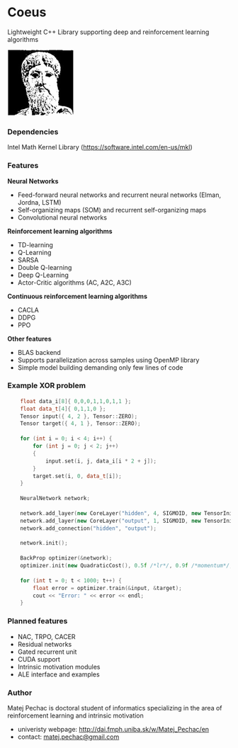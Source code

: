 # Coeus

Lightweight C++ Library supporting deep and reinforcement learning algorithms

![](https://raw.githubusercontent.com/Iskandor/Coeus/master/Logo/logo.jpg)

### Dependencies
Intel Math Kernel Library (https://software.intel.com/en-us/mkl)

### Features
**Neural Networks**
- Feed-forward neural networks and recurrent neural networks (Elman, Jordna, LSTM)
- Self-organizing maps (SOM) and recurrent self-organizing maps
- Convolutional neural networks

**Reinforcement learning algorithms**
- TD-learning
- Q-Learning
- SARSA
- Double Q-learning
- Deep Q-Learning
- Actor-Critic algorithms (AC, A2C, A3C)

**Continuous reinforcement learning algorithms**
- CACLA
- DDPG
- PPO
 
**Other features**
- BLAS backend
- Supports parallelization across samples using OpenMP library
- Simple model building demanding only few lines of code

### Example XOR problem
```cpp
	float data_i[8]{ 0,0,0,1,1,0,1,1 };
	float data_t[4]{ 0,1,1,0 };
	Tensor input({ 4, 2 }, Tensor::ZERO);
	Tensor target({ 4, 1 }, Tensor::ZERO);

	for (int i = 0; i < 4; i++) {
		for (int j = 0; j < 2; j++)
		{
			input.set(i, j, data_i[i * 2 + j]);
		}
		target.set(i, 0, data_t[i]);
	}
	
	NeuralNetwork network;

	network.add_layer(new CoreLayer("hidden", 4, SIGMOID, new TensorInitializer(LECUN_UNIFORM), 2));
	network.add_layer(new CoreLayer("output", 1, SIGMOID, new TensorInitializer(LECUN_UNIFORM)));
	network.add_connection("hidden", "output");

	network.init();

	BackProp optimizer(&network);
	optimizer.init(new QuadraticCost(), 0.5f /*lr*/, 0.9f /*momentum*/, true /*nesterov momentum*/);
	
	for (int t = 0; t < 1000; t++) {
		float error = optimizer.train(&input, &target);
		cout << "Error: " << error << endl;
	}
```

### Planned features
- NAC, TRPO, CACER
- Residual networks
- Gated recurrent unit
- CUDA support
- Intrinsic motivation modules
- ALE interface and examples
 


### Author
Matej Pechac is doctoral student of informatics specializing in the area of reinforcement learning and intrinsic motivation
- univeristy webpage: http://dai.fmph.uniba.sk/w/Matej_Pechac/en
- contact: matej.pechac@gmail.com